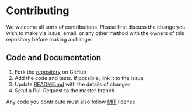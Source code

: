 # Contributing

We welcome all sorts of contributions. Please first discuss the change you wish to make via issue, email, or any other method with the owners of this repository before making a change.

## Code and Documentation
1. Fork the [repository](https://github.com/quizlet/hammock) on GitHub
2. Add the code and tests. If possible, link it to the issue
3. Update [README.md](https://github.com/quizlet/hammock/blob/master/README.md) with the details of changes
4. Send a Pull Request to the master branch

Any code you contribute must also follow [MIT](https://github.com/quizlet/hammock/blob/master/README.md) license.